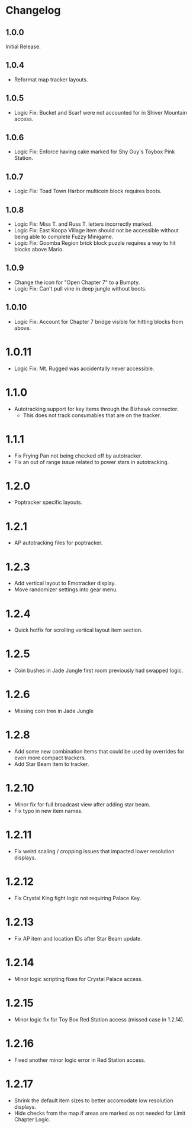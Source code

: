 # Changelog

## 1.0.0
Initial Release.

## 1.0.4
* Reformat map tracker layouts.

## 1.0.5
* Logic Fix: Bucket and Scarf were not accounted for in Shiver Mountain access.

## 1.0.6
* Logic Fix: Enforce having cake marked for Shy Guy's Toybox Pink Station.

## 1.0.7
* Logic Fix: Toad Town Harbor multicoin block requires boots.

## 1.0.8
* Logic Fix: Miss T. and Russ T. letters incorrectly marked.
* Logic Fix: East Koopa Village item should not be accessible without being able to complete Fuzzy Minigame.
* Logic Fix: Goomba Region brick block puzzle requires a way to hit blocks above Mario.

## 1.0.9
* Change the icon for "Open Chapter 7" to a Bumpty.
* Logic Fix: Can't pull vine in deep jungle without boots.

## 1.0.10
* Logic Fix: Account for Chapter 7 bridge visible for hitting blocks from above.

# 1.0.11
* Logic Fix: Mt. Rugged was accidentally never accessible.

# 1.1.0
* Autotracking support for key items through the Bizhawk connector.
    * This does not track consumables that are on the tracker.

# 1.1.1
* Fix Frying Pan not being checked off by autotracker.
* Fix an out of range issue related to power stars in autotracking.

# 1.2.0
* Poptracker specific layouts.

# 1.2.1
* AP autotracking files for poptracker.

# 1.2.3
* Add vertical layout to Emotracker display.
* Move randomizer settings into gear menu.

# 1.2.4
* Quick hotfix for scrolling vertical layout item section.

# 1.2.5
* Coin bushes in Jade Jungle first room previously had swapped logic.

# 1.2.6
* Missing coin tree in Jade Jungle

# 1.2.8
* Add some new combination items that could be used by overrides for even more compact trackers.
* Add Star Beam item to tracker.

# 1.2.10
* Minor fix for full broadcast view after adding star beam.
* Fix typo in new item names.

# 1.2.11
* Fix weird scaling / cropping issues that impacted lower resolution displays.

# 1.2.12
* Fix Crystal King fight logic not requiring Palace Key.

# 1.2.13
* Fix AP item and location IDs after Star Beam update.

# 1.2.14
* Minor logic scripting fixes for Crystal Palace access.

# 1.2.15
* Minor logic fix for Toy Box Red Station access (missed case in 1.2.14).

# 1.2.16
* Fixed another minor logic error in Red Station access.

# 1.2.17
* Shrink the default item sizes to better accomodate low resolution displays.
* Hide checks from the map if areas are marked as not needed for Limit Chapter Logic.

